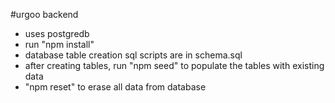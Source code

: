 #urgoo backend
- uses postgredb
- run "npm install"
- database table creation sql scripts are in schema.sql
- after creating tables, run "npm seed" to populate the tables with existing data
- "npm reset" to erase all data from database
